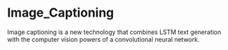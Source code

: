 # Image_Captioning
Image captioning is a new technology that combines LSTM text generation with the computer vision powers of a convolutional neural network.
